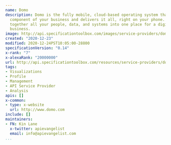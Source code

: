 ```yaml
---
name: Domo
description: Domo is the fully mobile, cloud-based operating system that unifies every
  component of your business and delivers it all, right on your phone. Domo brings
  together all your people, data, and systems into one place for a digitally-connected
  business.
image: http://api.specificationtoolbox.com/images/service-providers/domo.jpg
created: "2020-12-23"
modified: 2020-12-24PST10:05:00-28800
specificationVersion: "0.14"
x-rank: "7"
x-alexaRank: "20000000"
url: http://api.specificationtoolbox.com/resources/service-providers/domo/
tags:
- Visualizations
- Profile
- Management
- API Service Provider
- Analysis
apis: []
x-common:
- type: x-website
  url: http://www.domo.com
include: []
maintainers:
- FN: Kin Lane
  x-twitter: apievangelist
  email: info@apievangelist.com
...
```


